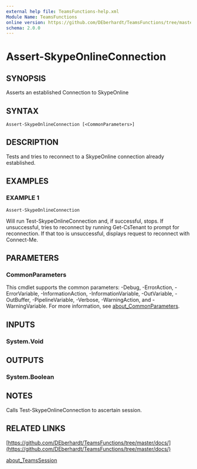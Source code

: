 ```yaml
---
external help file: TeamsFunctions-help.xml
Module Name: TeamsFunctions
online version: https://github.com/DEberhardt/TeamsFunctions/tree/master/docs/
schema: 2.0.0
---
```


# Assert-SkypeOnlineConnection

## SYNOPSIS
Asserts an established Connection to SkypeOnline

## SYNTAX

```
Assert-SkypeOnlineConnection [<CommonParameters>]
```

## DESCRIPTION
Tests and tries to reconnect to a SkypeOnline connection already established.

## EXAMPLES

### EXAMPLE 1
```
Assert-SkypeOnlineConnection
```

Will run Test-SkypeOnlineConnection and, if successful, stops.
  If unsuccessful, tries to reconnect by running Get-CsTenant to prompt for reconnection.
  If that too is unsuccessful, displays request to reconnect with Connect-Me.

## PARAMETERS

### CommonParameters
This cmdlet supports the common parameters: -Debug, -ErrorAction, -ErrorVariable, -InformationAction, -InformationVariable, -OutVariable, -OutBuffer, -PipelineVariable, -Verbose, -WarningAction, and -WarningVariable. For more information, see [about_CommonParameters](http://go.microsoft.com/fwlink/?LinkID=113216).

## INPUTS

### System.Void
## OUTPUTS

### System.Boolean
## NOTES
Calls Test-SkypeOnlineConnection to ascertain session.

## RELATED LINKS

[https://github.com/DEberhardt/TeamsFunctions/tree/master/docs/](https://github.com/DEberhardt/TeamsFunctions/tree/master/docs/)

[about_TeamsSession]()

